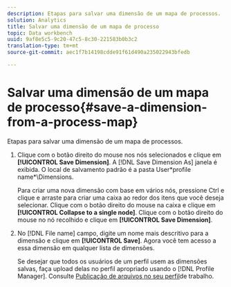 ```yaml
---
description: Etapas para salvar uma dimensão de um mapa de processos.
solution: Analytics
title: Salvar uma dimensão de um mapa de processo
topic: Data workbench
uuid: 9af8e5c5-9c20-47c5-8c30-221583b0b3c2
translation-type: tm+mt
source-git-commit: aec1f7b14198cdde91f61d490a235022943bfedb

---
```



# Salvar uma dimensão de um mapa de processo{#save-a-dimension-from-a-process-map}

Etapas para salvar uma dimensão de um mapa de processos.

1. Clique com o botão direito do mouse nos nós selecionados e clique em **[!UICONTROL Save Dimension]**. A [!DNL Save Dimension As] janela é exibida. O local de salvamento padrão é a pasta User\*profile name*\Dimensions.

   Para criar uma nova dimensão com base em vários nós, pressione Ctrl e clique e arraste para criar uma caixa ao redor dos itens que você deseja selecionar. Clique com o botão direito do mouse na caixa e clique em **[!UICONTROL Collapse to a single node]**. Clique com o botão direito do mouse no nó recolhido e clique em **[!UICONTROL Save Dimension]**.

1. No [!DNL File name] campo, digite um nome mais descritivo para a dimensão e clique em **[!UICONTROL Save]**. Agora você tem acesso a essa dimensão em qualquer lista de dimensões.

   Se desejar que todos os usuários de um perfil usem as dimensões salvas, faça upload delas no perfil apropriado usando o [!DNL Profile Manager]. Consulte [Publicação de arquivos no seu perfil](../../../../home/c-get-started/c-admin-intrf/c-prof-mgr/t-pub-files-wkg-prof.md#task-a0106e010c834d16bd60eef4721b6af9)de trabalho.

